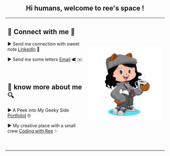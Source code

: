 <h2 align="center"> Hi humans, welcome to <b>ree's space</b> ! </h2>

<div align="center"> 
<table>
  <tr>
    <td width="50%" > 
      <h2>🤝 Connect with me 🤝</h2>
      <p>► Send me connection with sweet note <a href="https://www.linkedin.com/in/riya-rajput-23400a200/" target="_blank" >LinkedIn</a> 💌</p>
      <p>► Send me some letters <a href="mailto:rajputriya930@gmail.com" target="_blank" >Email</a> 🕊️ ✉️</p>
      <br>
      <h2> 📖 know more about me 🔍 </h2>
      <p>► A Peek into My Geeky Side <a href="mailto:rajputriya930@gmail.com" target="_blank" >Portfoliol</a> 🤓 </p>
      <p>► My creative place with a small crew <a href="https://www.youtube.com/@codewithree930?sub_confirmation=1" target="_blank" >Coding with Ree</a> ✨ </p>
            <br>
<br>
    </td width="50%">
    <td>
      <img  style="width:100%; height:auto;" src="https://github.com/reerajput930/reerajput930/blob/58be98c7bca2eee51ce8f421cf2c0a8d0ca0d650/mini_ree.png" width="250">
    </td>
  </tr>
</table>

</div>
